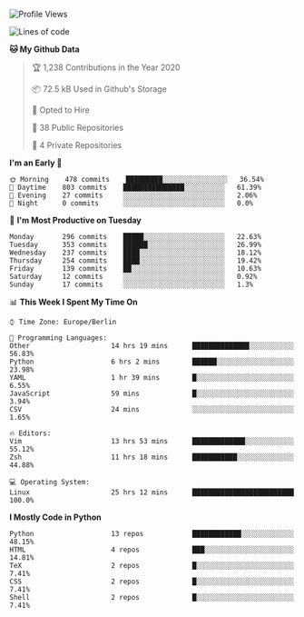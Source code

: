 <!--START_SECTION:waka-->
![Profile Views](http://img.shields.io/badge/Profile%20Views-0-blue)

![Lines of code](https://img.shields.io/badge/From%20Hello%20World%20I%27ve%20Written-9.0%20million%20lines%20of%20code-blue)

**🐱 My Github Data** 

> 🏆 1,238 Contributions in the Year 2020
 > 
> 📦 72.5 kB Used in Github's Storage 
 > 
> 💼 Opted to Hire
 > 
> 📜 38 Public Repositories
 > 
> 🔑 4 Private Repositories 

**I'm an Early 🐤** 

```text
🌞 Morning    478 commits    █████████░░░░░░░░░░░░░░░░   36.54% 
🌆 Daytime    803 commits    ███████████████░░░░░░░░░░   61.39% 
🌃 Evening    27 commits     ░░░░░░░░░░░░░░░░░░░░░░░░░   2.06% 
🌙 Night      0 commits      ░░░░░░░░░░░░░░░░░░░░░░░░░   0.0%

```
📅 **I'm Most Productive on Tuesday** 

```text
Monday       296 commits    █████░░░░░░░░░░░░░░░░░░░░   22.63% 
Tuesday      353 commits    ██████░░░░░░░░░░░░░░░░░░░   26.99% 
Wednesday    237 commits    ████░░░░░░░░░░░░░░░░░░░░░   18.12% 
Thursday     254 commits    ████░░░░░░░░░░░░░░░░░░░░░   19.42% 
Friday       139 commits    ██░░░░░░░░░░░░░░░░░░░░░░░   10.63% 
Saturday     12 commits     ░░░░░░░░░░░░░░░░░░░░░░░░░   0.92% 
Sunday       17 commits     ░░░░░░░░░░░░░░░░░░░░░░░░░   1.3%

```


📊 **This Week I Spent My Time On** 

```text
⌚︎ Time Zone: Europe/Berlin

💬 Programming Languages: 
Other                    14 hrs 19 mins      ██████████████░░░░░░░░░░░   56.83% 
Python                   6 hrs 2 mins        ██████░░░░░░░░░░░░░░░░░░░   23.98% 
YAML                     1 hr 39 mins        █░░░░░░░░░░░░░░░░░░░░░░░░   6.55% 
JavaScript               59 mins             █░░░░░░░░░░░░░░░░░░░░░░░░   3.94% 
CSV                      24 mins             ░░░░░░░░░░░░░░░░░░░░░░░░░   1.65%

🔥 Editors: 
Vim                      13 hrs 53 mins      █████████████░░░░░░░░░░░░   55.12% 
Zsh                      11 hrs 18 mins      ███████████░░░░░░░░░░░░░░   44.88%

💻 Operating System: 
Linux                    25 hrs 12 mins      █████████████████████████   100.0%

```

**I Mostly Code in Python** 

```text
Python                   13 repos            ████████████░░░░░░░░░░░░░   48.15% 
HTML                     4 repos             ███░░░░░░░░░░░░░░░░░░░░░░   14.81% 
TeX                      2 repos             █░░░░░░░░░░░░░░░░░░░░░░░░   7.41% 
CSS                      2 repos             █░░░░░░░░░░░░░░░░░░░░░░░░   7.41% 
Shell                    2 repos             █░░░░░░░░░░░░░░░░░░░░░░░░   7.41%

```



<!--END_SECTION:waka-->
